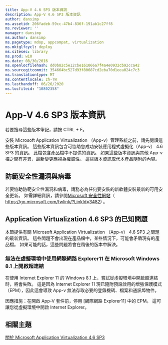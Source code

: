```yaml
---
title: App-V 4.6 SP3 版本資訊
description: App-V 4.6 SP3 版本資訊
author: dansimp
ms.assetid: 206fadeb-59cc-47b4-836f-191ab1c27ff8
ms.reviewer: ''
manager: dansimp
ms.author: dansimp
ms.pagetype: mdop, appcompat, virtualization
ms.mktglfcycl: deploy
ms.sitesec: library
ms.prod: w10
ms.date: 08/30/2016
ms.openlocfilehash: dd0b82c5e12cbe161066a7f4a4e0932cb92cca42
ms.sourcegitcommit: 354664bc527d93f80687cd2eba70d1eea024c7c3
ms.translationtype: MT
ms.contentlocale: zh-TW
ms.lasthandoff: 06/26/2020
ms.locfileid: "10802358"
---
```

# App-V 4.6 SP3 版本資訊


若要搜尋這些版本筆記，請按 CTRL + F。

安裝 Microsoft Application Virtualization （App-v）管理系統之前，請先閱讀這些版本資訊。 這些版本資訊包含可協助您成功安裝應用程式虛擬化（App-v） 4.6 SP3 的資訊。 此檔包含產品檔中不提供的資訊。 如果這些版本資訊與其他 App-v 檔之間有差異，最新變更應視為權威性。 這些版本資訊取代本產品隨附的內容。

## 防範安全性漏洞與病毒


若要協助防範安全性漏洞和病毒，請務必為任何要安裝的新軟體安裝最新的可用安全更新。 如需詳細資訊，請參閱[Microsoft 安全性網站](https://go.microsoft.com/fwlink/?LinkId=3482)（ https://go.microsoft.com/fwlink/?LinkId=3482) 。

## Application Virtualization 4.6 SP3 的已知問題


本節提供有關 Microsoft Application Virtualization （App-v） 4.6 SP3 之問題的最新資訊。 這些問題不會出現在產品檔中，某些情況下，可能會矛盾現有的產品檔。 如果可能的話，這些問題將會在稍後的版本中解決。

### 無法在虛擬環境中使用網際網路 Explorer11 在 Microsoft Windows 8.1 上開啟超連結

在使用 Internet Explorer 11 的 Windows 8.1 上，嘗試從虛擬環境中開啟超連結時，將會失敗。 這是因為 Internet Explorer 11 現已隨附預設啟用的增強保護模式（EPM），因此這會導致 App-v 無法存取必要的登錄機碼、檔案和通訊埠物件。

因應措施：在開啟 App-V 套件前，停用 [網際網路 Explorer11] 中的 EPM。 這可讓您從虛擬環境中開啟 Internet Explorer。

## 相關主題


[關於 Microsoft Application Virtualization 4.6 SP3](about-microsoft-application-virtualization-46-sp3.md)

 

 





